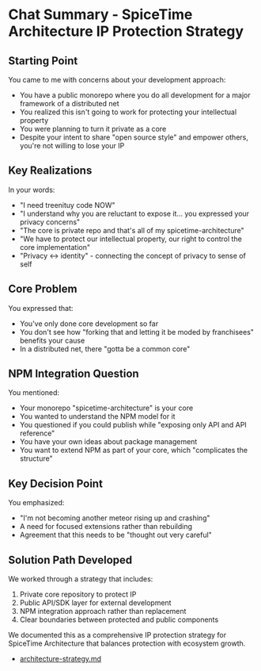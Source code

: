 # Chat Summary - SpiceTime Architecture IP Protection Strategy

## Starting Point
You came to me with concerns about your development approach:
- You have a public monorepo where you do all development for a major framework of a distributed net
- You realized this isn't going to work for protecting your intellectual property
- You were planning to turn it private as a core
- Despite your intent to share "open source style" and empower others, you're not willing to lose your IP

## Key Realizations
In your words:
- "I need treenituy code NOW"
- "I understand why you are reluctant to expose it... you expressed your privacy concerns"
- "The core is private repo and that's all of my spicetime-architecture"
- "We have to protect our intellectual property, our right to control the core implementation"
- "Privacy <-> identity" - connecting the concept of privacy to sense of self

## Core Problem
You expressed that:
- You've only done core development so far
- You don't see how "forking that and letting it be moded by franchisees" benefits your cause
- In a distributed net, there "gotta be a common core"

## NPM Integration Question
You mentioned:
- Your monorepo "spicetime-architecture" is your core
- You wanted to understand the NPM model for it
- You questioned if you could publish while "exposing only API and API reference"
- You have your own ideas about package management
- You want to extend NPM as part of your core, which "complicates the structure"

## Key Decision Point
You emphasized:
- "I'm not becoming another meteor rising up and crashing"
- A need for focused extensions rather than rebuilding
- Agreement that this needs to be "thought out very careful"

## Solution Path Developed
We worked through a strategy that includes:
1. Private core repository to protect IP
2. Public API/SDK layer for external development
3. NPM integration approach rather than replacement
4. Clear boundaries between protected and public components

We documented this as a comprehensive IP protection strategy for SpiceTime 
Architecture that balances protection with ecosystem growth.
- [architecture-strategy.md](architecture-strategy.md)